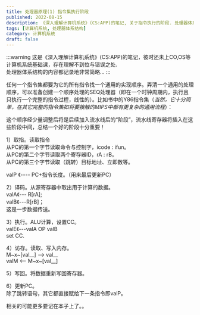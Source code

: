 ```yaml
---
title: 处理器原理(1) 指令集执行阶段
published: 2022-08-15
description: 《深入理解计算机系统》(CS:APP)的笔记, 关于指令执行的阶段. 处理器体系结构的内容都记录地非常简略...
tags: [计算机系统, 处理器体系结构]
category: 计算机系统
draft: false
---
```


:::warning
这是《深入理解计算机系统》(CS:APP)的笔记，彼时还未上CO,OS等计算机系统基础课，存在理解不到位与错误之处.  
处理器体系结构的内容都记录地非常简略...
:::

任何一个指令集都要为它的所有指令找一个通用的实现顺序。弄清一个通用的处理顺序，可以准备创建一个顺序处理的SEQ处理器（即在一个时钟周期内，执行且只执行一个完整的指令过程，线性的）。比如书中的Y86指令集（*当然，它十分简单，在其它完整的指令集如将要接触的MIPS中都有更复杂的通用流程*）：  
  
这个顺序经少量调整后将是后续加入流水线后的“阶段”，流水线寄存器将插入在这些阶段中间，总结一个好的阶段十分重要！  
  
1）取指。读取指令  
从PC的第一个字节读取命令与控制字，icode : ifun。  
从PC的第二个字节读取两个寄存器ID，rA : rB。  
从PC的第三个字节读取（跳转）目标地址、立即数等。  
  
valP 《----  PC+指令长度。（用来最后更新PC）  
  
2）译码。从源寄存器中取出用于计算的数据。  
valA《--- R\[rA];  
valB《---R\[rB]；  
这是一步数据传送。  
  
3）执行。ALU计算，设置CC。  
valE《---valA OP valB  
set CC.  
  
4）访存。读取、写入内存。  
M~x~\[val__] --> val__  
valM <-- M~x~\[val__]  
  
5）写回。将数据重新写回寄存器。  
  
6）更新PC。  
除了跳转语句，其它都直接赋给下一条指令即valP。  
  
相关的可能更多要记在本子上了。。  
